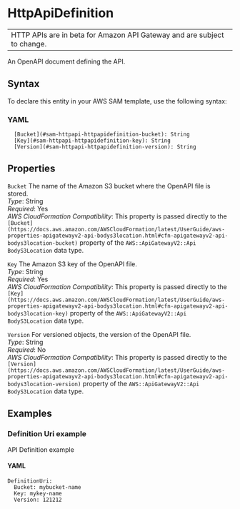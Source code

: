 # HttpApiDefinition<a name="sam-property-httpapi-httpapidefinition"></a>


|  | 
| --- |
| HTTP APIs are in beta for Amazon API Gateway and are subject to change\. | 

An OpenAPI document defining the API\.

## Syntax<a name="sam-property-httpapi-httpapidefinition-syntax"></a>

To declare this entity in your AWS SAM template, use the following syntax:

### YAML<a name="sam-property-httpapi-httpapidefinition-syntax.yaml"></a>

```
  [Bucket](#sam-httpapi-httpapidefinition-bucket): String
  [Key](#sam-httpapi-httpapidefinition-key): String
  [Version](#sam-httpapi-httpapidefinition-version): String
```

## Properties<a name="sam-property-httpapi-httpapidefinition-properties"></a>

 `Bucket`   <a name="sam-httpapi-httpapidefinition-bucket"></a>
The name of the Amazon S3 bucket where the OpenAPI file is stored\.  
*Type*: String  
*Required*: Yes  
*AWS CloudFormation Compatibility*: This property is passed directly to the `[Bucket](https://docs.aws.amazon.com/AWSCloudFormation/latest/UserGuide/aws-properties-apigatewayv2-api-bodys3location.html#cfn-apigatewayv2-api-bodys3location-bucket)` property of the `AWS::ApiGatewayV2::Api` `BodyS3Location` data type\.

 `Key`   <a name="sam-httpapi-httpapidefinition-key"></a>
The Amazon S3 key of the OpenAPI file\.  
*Type*: String  
*Required*: Yes  
*AWS CloudFormation Compatibility*: This property is passed directly to the `[Key](https://docs.aws.amazon.com/AWSCloudFormation/latest/UserGuide/aws-properties-apigatewayv2-api-bodys3location.html#cfn-apigatewayv2-api-bodys3location-key)` property of the `AWS::ApiGatewayV2::Api` `BodyS3Location` data type\.

 `Version`   <a name="sam-httpapi-httpapidefinition-version"></a>
For versioned objects, the version of the OpenAPI file\.  
*Type*: String  
*Required*: No  
*AWS CloudFormation Compatibility*: This property is passed directly to the `[Version](https://docs.aws.amazon.com/AWSCloudFormation/latest/UserGuide/aws-properties-apigatewayv2-api-bodys3location.html#cfn-apigatewayv2-api-bodys3location-version)` property of the `AWS::ApiGatewayV2::Api` `BodyS3Location` data type\.

## Examples<a name="sam-property-httpapi-httpapidefinition--examples"></a>

### Definition Uri example<a name="sam-property-httpapi-httpapidefinition--examples--definition-uri-example"></a>

API Definition example

#### YAML<a name="sam-property-httpapi-httpapidefinition--examples--definition-uri-example--yaml"></a>

```
DefinitionUri:
  Bucket: mybucket-name
  Key: mykey-name
  Version: 121212
```